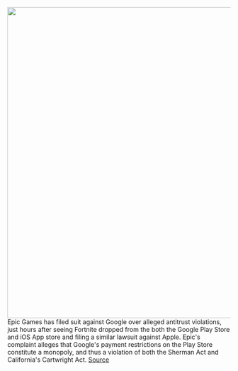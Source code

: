 <img src='https://cdn.vox-cdn.com/thumbor/SUjhiA4OiNACH-Wrh2f369OXjRs=/0x0:2040x1360/1200x800/filters:focal(857x517:1183x843)/cdn.vox-cdn.com/uploads/chorus_image/image/67201836/acastro_180508_1777_google_IO_0001.0.jpg' width='700px' /><br/>
Epic Games has filed suit against Google over alleged antitrust violations, just hours after seeing Fortnite dropped from the both the Google Play Store and iOS App store and filing a similar lawsuit against Apple. Epic's complaint alleges that Google's payment restrictions on the Play Store constitute a monopoly, and thus a violation of both the Sherman Act and California's Cartwright Act.
<a href='https://www.theverge.com/2020/8/13/21368363/epic-google-fortnite-lawsuit-antitrust-app-play-store-apple-removal'> Source <a/>